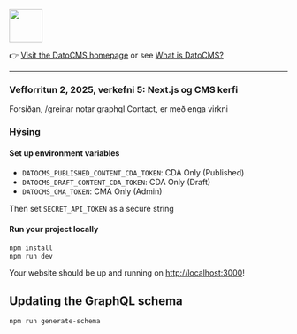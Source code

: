 <!--datocms-autoinclude-header start-->
<a href="https://www.datocms.com/"><img src="https://www.datocms.com/images/full_logo.svg" height="60"></a>

👉 [Visit the DatoCMS homepage](https://www.datocms.com) or see [What is DatoCMS?](#what-is-datocms)

---
<!--datocms-autoinclude-header end-->


### Vefforritun 2, 2025, verkefni 5: Next.js og CMS kerfi

Forsíðan, /greinar notar graphql
Contact, er með enga virkni

### Hýsing



#### Set up environment variables

- `DATOCMS_PUBLISHED_CONTENT_CDA_TOKEN`: CDA Only (Published)
- `DATOCMS_DRAFT_CONTENT_CDA_TOKEN`: CDA Only (Draft)
- `DATOCMS_CMA_TOKEN`: CMA Only (Admin)

Then set `SECRET_API_TOKEN` as a secure string

#### Run your project locally

```bash
npm install
npm run dev
```

Your website should be up and running on [http://localhost:3000](http://localhost:3000)!


## Updating the GraphQL schema

```
npm run generate-schema
```

